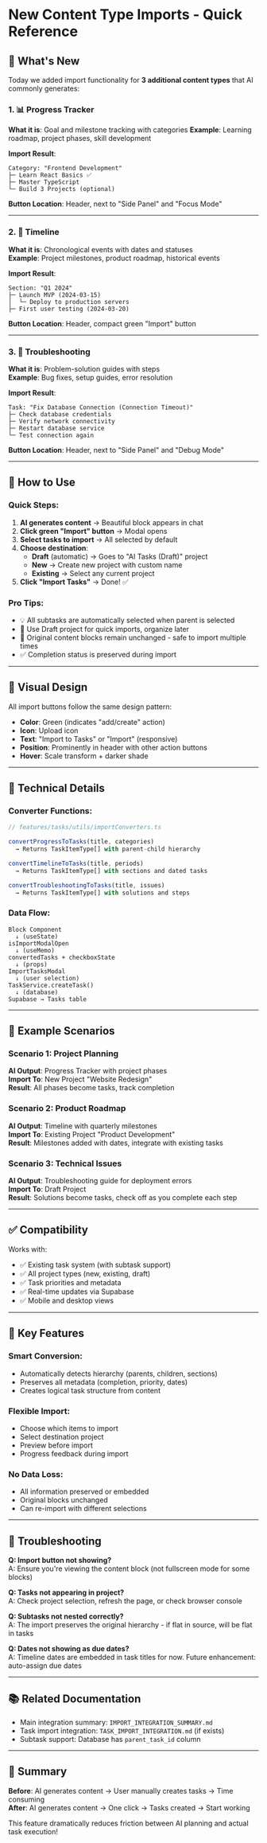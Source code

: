 # New Content Type Imports - Quick Reference

## 🎉 What's New

Today we added import functionality for **3 additional content types** that AI commonly generates:

### 1. 📊 Progress Tracker
**What it is**: Goal and milestone tracking with categories
**Example**: Learning roadmap, project phases, skill development

**Import Result**:
```
Category: "Frontend Development"
├─ Learn React Basics ✅
├─ Master TypeScript
└─ Build 3 Projects (optional)
```

**Button Location**: Header, next to "Side Panel" and "Focus Mode"

---

### 2. 📅 Timeline
**What it is**: Chronological events with dates and statuses  
**Example**: Project milestones, product roadmap, historical events

**Import Result**:
```
Section: "Q1 2024"
├─ Launch MVP (2024-03-15)
│  └─ Deploy to production servers
├─ First user testing (2024-03-20)
```

**Button Location**: Header, compact green "Import" button

---

### 3. 🔧 Troubleshooting
**What it is**: Problem-solution guides with steps  
**Example**: Bug fixes, setup guides, error resolution

**Import Result**:
```
Task: "Fix Database Connection (Connection Timeout)"
├─ Check database credentials
├─ Verify network connectivity
├─ Restart database service
└─ Test connection again
```

**Button Location**: Header, next to "Side Panel" and "Debug Mode"

---

## 🚀 How to Use

### Quick Steps:
1. **AI generates content** → Beautiful block appears in chat
2. **Click green "Import" button** → Modal opens
3. **Select tasks to import** → All selected by default
4. **Choose destination**:
   - **Draft** (automatic) → Goes to "AI Tasks (Draft)" project
   - **New** → Create new project with custom name
   - **Existing** → Select any current project
5. **Click "Import Tasks"** → Done! ✅

### Pro Tips:
- 💡 All subtasks are automatically selected when parent is selected
- 🎯 Use Draft project for quick imports, organize later
- 🔄 Original content blocks remain unchanged - safe to import multiple times
- ✅ Completion status is preserved during import

---

## 🎨 Visual Design

All import buttons follow the same design pattern:
- **Color**: Green (indicates "add/create" action)
- **Icon**: Upload icon
- **Text**: "Import to Tasks" or "Import" (responsive)
- **Position**: Prominently in header with other action buttons
- **Hover**: Scale transform + darker shade

---

## 🔧 Technical Details

### Converter Functions:
```typescript
// features/tasks/utils/importConverters.ts

convertProgressToTasks(title, categories)
  → Returns TaskItemType[] with parent-child hierarchy

convertTimelineToTasks(title, periods)
  → Returns TaskItemType[] with sections and dated tasks

convertTroubleshootingToTasks(title, issues)
  → Returns TaskItemType[] with solutions and steps
```

### Data Flow:
```
Block Component
  ↓ (useState)
isImportModalOpen
  ↓ (useMemo)
convertedTasks + checkboxState
  ↓ (props)
ImportTasksModal
  ↓ (user selection)
TaskService.createTask()
  ↓ (database)
Supabase → Tasks table
```

---

## 📝 Example Scenarios

### Scenario 1: Project Planning
**AI Output**: Progress Tracker with project phases  
**Import To**: New Project "Website Redesign"  
**Result**: All phases become tasks, track completion

### Scenario 2: Product Roadmap
**AI Output**: Timeline with quarterly milestones  
**Import To**: Existing Project "Product Development"  
**Result**: Milestones added with dates, integrate with existing tasks

### Scenario 3: Technical Issues
**AI Output**: Troubleshooting guide for deployment errors  
**Import To**: Draft Project  
**Result**: Solutions become tasks, check off as you complete each step

---

## ✅ Compatibility

Works with:
- ✅ Existing task system (with subtask support)
- ✅ All project types (new, existing, draft)
- ✅ Task priorities and metadata
- ✅ Real-time updates via Supabase
- ✅ Mobile and desktop views

---

## 🎯 Key Features

### Smart Conversion:
- Automatically detects hierarchy (parents, children, sections)
- Preserves all metadata (completion, priority, dates)
- Creates logical task structure from content

### Flexible Import:
- Choose which items to import
- Select destination project
- Preview before import
- Progress feedback during import

### No Data Loss:
- All information preserved or embedded
- Original blocks unchanged
- Can re-import with different selections

---

## 🐛 Troubleshooting

**Q: Import button not showing?**  
A: Ensure you're viewing the content block (not fullscreen mode for some blocks)

**Q: Tasks not appearing in project?**  
A: Check project selection, refresh the page, or check browser console

**Q: Subtasks not nested correctly?**  
A: The import preserves the original hierarchy - if flat in source, will be flat in tasks

**Q: Dates not showing as due dates?**  
A: Timeline dates are embedded in task titles for now. Future enhancement: auto-assign due dates

---

## 📚 Related Documentation

- Main integration summary: `IMPORT_INTEGRATION_SUMMARY.md`
- Task import integration: `TASK_IMPORT_INTEGRATION.md` (if exists)
- Subtask support: Database has `parent_task_id` column

---

## 🎉 Summary

**Before**: AI generates content → User manually creates tasks → Time consuming  
**After**: AI generates content → One click → Tasks created → Start working

This feature dramatically reduces friction between AI planning and actual task execution!

